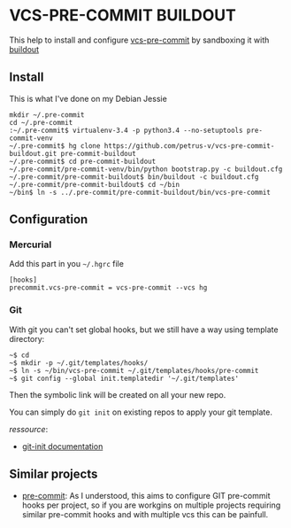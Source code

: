 # VCS-PRE-COMMIT BUILDOUT


This help to install and configure 
[vcs-pre-commit](https://github.com/petrus-v/vcs-pre-commit) by sandboxing it
with [buildout](http://www.buildout.org)


## Install

This is what I've done on my Debian Jessie

```Shell
mkdir ~/.pre-commit
cd ~/.pre-commit
:~/.pre-commit$ virtualenv-3.4 -p python3.4 --no-setuptools pre-commit-venv
~/.pre-commit$ hg clone https://github.com/petrus-v/vcs-pre-commit-buildout.git pre-commit-buildout
~/.pre-commit$ cd pre-commit-buildout
~/.pre-commit/pre-commit-venv/bin/python bootstrap.py -c buildout.cfg
~/.pre-commit/pre-commit-buildout$ bin/buildout -c buildout.cfg
~/.pre-commit/pre-commit-buildout$ cd ~/bin
~/bin$ ln -s ../.pre-commit/pre-commit-buildout/bin/vcs-pre-commit
```

## Configuration

### Mercurial

Add this part in you ``~/.hgrc`` file

```init
[hooks]
precommit.vcs-pre-commit = vcs-pre-commit --vcs hg
```

### Git

With git you can't set global hooks, but we still have a way using template
directory:


```Shell
~$ cd
~$ mkdir -p ~/.git/templates/hooks/
~$ ln -s ~/bin/vcs-pre-commit ~/.git/templates/hooks/pre-commit
~$ git config --global init.templatedir '~/.git/templates'
```

Then the symbolic link will  be created on all your new repo.

You can simply do `git init` on existing repos to apply your git template.

*ressource*:

* [git-init documentation](http://git-scm.com/docs/git-init)

## Similar projects

* [pre-commit](http://pre-commit.com): As I understood, this aims to configure
  GIT pre-commit hooks per project, so if you are workgins on multiple projects
  requiring similar pre-commit hooks and with multiple vcs this can be painfull.
